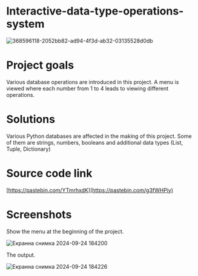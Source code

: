 # Interactive-data-type-operations-system

![368596118-2052bb82-ad94-4f3d-ab32-03135528d0db](https://github.com/user-attachments/assets/5d8c74ad-1606-49fe-b017-d9dc8bd7552c)

# Project goals
Various database operations are introduced in this project. A menu is viewed where each number from 1 to 4 leads to viewing different operations.

# Solutions
Various Python databases are affected in the making of this project. Some of them are strings, numbers, booleans and additional data types (List, Tuple, Dictionary)

# Source code link
[https://pastebin.com/YTmrhxdK](https://pastebin.com/g3fWHPiy)

# Screenshots
Show the menu at the beginning of the project.

![Екранна снимка 2024-09-24 184200](https://github.com/user-attachments/assets/3e4e4806-8f78-4f53-b7f1-9b9a2fbe85ae)

The output.

![Екранна снимка 2024-09-24 184226](https://github.com/user-attachments/assets/c1747bdb-4d43-497f-ab0a-f7bf53f7de09)
